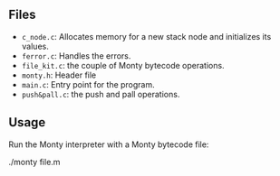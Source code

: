 ## Files

- `c_node.c`: Allocates memory for a new stack node and initializes its values.
- `ferror.c`: Handles the errors.
- `file_kit.c`: the couple of Monty bytecode operations.
- `monty.h`: Header file 
- `main.c`: Entry point for the program.
- `push&pall.c`: the push and pall operations.

## Usage

Run the Monty interpreter with a Monty bytecode file:

./monty file.m
